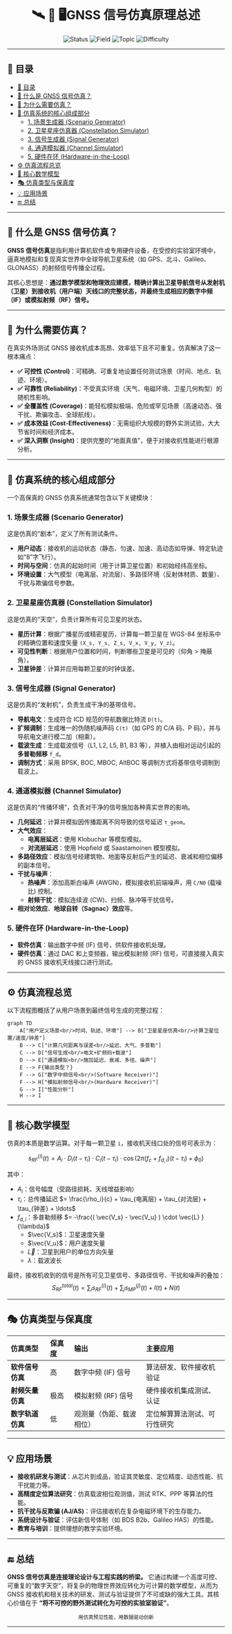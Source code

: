 <p align="center">
  <br> 
   <strong></strong>
</p>
<h1 align="center">
  🛰️ 📡 🖥️GNSS 信号仿真原理总述
  <br>
  
</h1>

<p align="center">
  <img src="https://img.shields.io/badge/状态-维护中-brightgreen.svg" alt="Status"/>
  <img src="https://img.shields.io/badge/领域-GNSS%20系统仿真-blue.svg" alt="Field"/>
  <img src="https://img.shields.io/badge/内容-原理|架构|流程-yellowgreen.svg" alt="Topic"/>
  <img src="https://img.shields.io/badge/难度-综述-yellow.svg" alt="Difficulty"/>
</p>

---

## 📖 目录

- [📖 目录](#-目录)
- [🎯 什么是 GNSS 信号仿真？](#-什么是-gnss-信号仿真)
- [🚀 为什么需要仿真？](#-为什么需要仿真)
- [🧩 仿真系统的核心组成部分](#-仿真系统的核心组成部分)
  - [1. 场景生成器 (Scenario Generator)](#1-场景生成器-scenario-generator)
  - [2. 卫星星座仿真器 (Constellation Simulator)](#2-卫星星座仿真器-constellation-simulator)
  - [3. 信号生成器 (Signal Generator)](#3-信号生成器-signal-generator)
  - [4. 通道模拟器 (Channel Simulator)](#4-通道模拟器-channel-simulator)
  - [5. 硬件在环 (Hardware-in-the-Loop)](#5-硬件在环-hardware-in-the-loop)
- [⚙️ 仿真流程总览](#️-仿真流程总览)
- [🔢 核心数学模型](#-核心数学模型)
- [🎭 仿真类型与保真度](#-仿真类型与保真度)
- [💡 应用场景](#-应用场景)
- [🔚 总结](#-总结)

---

## 🎯 什么是 GNSS 信号仿真？

**GNSS 信号仿真**是指利用计算机软件或专用硬件设备，在受控的实验室环境中，逼真地模拟和复现真实世界中全球导航卫星系统（如 GPS、北斗、Galileo、GLONASS）的射频信号传播全过程。

其核心思想是：**通过数学模型和物理效应建模，精确计算出卫星导航信号从发射机（卫星）到接收机（用户端）天线口的完整状态，并最终生成相应的数字中频（IF）或模拟射频（RF）信号。**

---

## 🚀 为什么需要仿真？

在真实外场测试 GNSS 接收机成本高昂、效率低下且不可重复。仿真解决了这一根本痛点：

*   **✅ 可控性 (Control)**：可精确、可重复地设置任何测试场景（时间、地点、轨迹、环境）。
*   **✅ 可靠性 (Reliability)**：不受真实环境（天气、电磁环境、卫星几何构型）的随机性影响。
*   **✅ 全覆盖性 (Coverage)**：能轻松模拟极端、危险或罕见场景（高速动态、强干扰、欺骗攻击、全球航线）。
*   **✅ 成本效益 (Cost-Effectiveness)**：无需组织大规模的野外实测试验，大大节省时间和经济成本。
*   **✅ 深入洞察 (Insight)**：提供完整的“地面真值”，便于对接收机性能进行根源分析。

---

## 🧩 仿真系统的核心组成部分

一个高保真的 GNSS 仿真系统通常包含以下关键模块：

### 1. 场景生成器 (Scenario Generator)
这是仿真的“剧本”，定义了所有测试条件。
*   **用户动态**：接收机的运动状态（静态、匀速、加速、高动态如导弹、特定轨迹如“8”字飞行）。
*   **时间与空间**：仿真的起始时间（用于计算卫星位置）和初始经纬高坐标。
*   **环境设置**：大气模型（电离层、对流层）、多路径环境（反射体材质、数量）、干扰与欺骗信号参数。

### 2. 卫星星座仿真器 (Constellation Simulator)
这是仿真的“天空”，负责计算所有可见卫星的状态。
*   **星历计算**：根据广播星历或精密星历，计算每一颗卫星在 WGS-84 坐标系中的精确位置和速度矢量 `(X_s, Y_s, Z_s, V_x, V_y, V_z)`。
*   **可见性判断**：根据用户位置和时间，判断哪些卫星是可见的（仰角 > 掩蔽角）。
*   **卫星钟差**：计算并应用每颗卫星的时钟误差。

### 3. 信号生成器 (Signal Generator)
这是仿真的“发射机”，负责生成干净的基带信号。
*   **导航电文**：生成符合 ICD 规范的导航数据比特流 `D(t)`。
*   **扩频调制**：生成唯一的伪随机噪声码 `C(t)`（如 GPS 的 C/A 码、P 码），并与导航电文进行模二加（相乘）。
*   **载波生成**：生成载波信号（L1, L2, L5, B1, B3 等），并植入由相对运动引起的**多普勒频移** `f_d`。
*   **调制方式**：采用 BPSK, BOC, MBOC, AltBOC 等调制方式将基带信号调制到载波上。

### 4. 通道模拟器 (Channel Simulator)
这是仿真的“传播环境”，负责对干净的信号施加各种真实世界的影响。
*   **几何延迟**：计算并模拟因传播距离不同导致的信号延迟 `τ_geom`。
*   **大气效应**：
    *   **电离层延迟**：使用 Klobuchar 等模型模拟。
    *   **对流层延迟**：使用 Hopfield 或 Saastamoinen 模型模拟。
*   **多路径效应**：模拟信号经建筑物、地面等反射后产生的延迟、衰减和相位偏移的副本信号。
*   **干扰与噪声**：
    *   **热噪声**：添加高斯白噪声 (AWGN)，模拟接收机前端噪声，用 `C/N0` (载噪比) 控制。
    *   **射频干扰**：模拟连续波 (CW)、扫频、脉冲等干扰信号。
*   **相对论效应**、**地球自转（Sagnac）效应**等。

### 5. 硬件在环 (Hardware-in-the-Loop)
*   **软件仿真**：输出数字中频 (IF) 信号，供软件接收机处理。
*   **硬件仿真**：通过 DAC 和上变频器，输出模拟射频 (RF) 信号，可直接接入真实的 GNSS 接收机天线接口进行测试。

---

## ⚙️ 仿真流程总览

以下流程图概括了从用户场景到最终信号生成的完整过程：

```mermaid
graph TD
    A["用户定义场景<br/>时间、轨迹、环境"] --> B["卫星星座仿真<br/>计算卫星位置/速度/钟差"]
    B --> C["计算几何距离与误差<br/>延迟、大气、多普勒"]
    C --> D["信号生成<br/>电文+扩频码+载波"]
    D --> E["通道模拟<br/>施加延迟、衰减、多径、噪声"]
    E --> F{输出类型？}
    F --> G["数字中频信号<br/>(Software Receiver)"]
    F --> H["模拟射频信号<br/>(Hardware Receiver)"]
    G --> I["性能分析"]
    H --> I
```

---

## 🔢 核心数学模型

仿真的本质是数学运算。对于每一颗卫星 `i`，接收机天线口处的信号可表示为：

$$
s_{RF}^{(i)}(t) = A_i \cdot D_i(t - \tau_i) \cdot C_i(t - \tau_i) \cdot \cos(2\pi (f_c + f_{d,i})(t - \tau_i) + \phi_0) 
$$

其中：
*   $A_i$：信号幅度（受路径损耗、天线增益影响）
*   $\tau_i$：总传播延迟 $= \frac{\rho_i}{c} + \tau_{电离层} + \tau_{对流层} + \tau_{钟差} + \ldots$
*   $f_{d,i}$：多普勒频移 $= -\frac{( \vec{V_s} - \vec{V_u} ) \cdot \vec{L} }{\lambda}$
    *   $\vec{V_s}$：卫星速度矢量
    *   $\vec{V_u}$：用户速度矢量
    *   $\vec{L}$：卫星到用户的单位方向矢量
    *   $\lambda$：载波波长

最终，接收机收到的信号是所有可见卫星信号、多路径信号、干扰和噪声的叠加：
$$
S_{RF}^{total}(t) = \sum_i s_{RF}^{(i)}(t) + \sum_j s_{MP}^{(j)}(t) + I(t) + N(t)
$$

---

## 🎭 仿真类型与保真度

| 仿真类型 | 保真度 | 输出 | 主要应用 |
| :--- | :--- | :--- | :--- |
| **软件信号仿真** | 高 | 数字中频 (IF) 信号 | 算法研发、软件接收机验证 |
| **射频矢量仿真** | 极高 | 模拟射频 (RF) 信号 | 硬件接收机集成测试、认证 |
| **数字轨道仿真** | 低 | 观测量（伪距、载波相位） | 定位解算算法测试、可行性研究 |

---

## 💡 应用场景

*   **接收机研发与测试**：从芯片到成品，验证其灵敏度、定位精度、动态性能、抗干扰能力等。
*   **高精度定位算法研究**：仿真载波相位观测值，测试 RTK、PPP 等算法的性能。
*   **抗干扰与反欺骗 (AJ/AS)**：评估接收机在复杂电磁环境下的生存能力。
*   **系统设计与验证**：评估新信号体制（如 BDS B2b、Galileo HAS）的性能。
*   **教育与培训**：提供理想的教学实验环境。

---

## 🔚 总结

**GNSS 信号仿真是连接理论设计与工程实践的桥梁。** 它通过构建一个高度可控、可重复的“数字天空”，将复杂的物理世界效应转化为可计算的数学模型，从而为 GNSS 接收机和相关技术的研发、测试与验证提供了不可或缺的强大工具。其核心价值在于 **“将不可控的野外测试转化为可控的实验室验证”**。

<p align="center">
  <sub>用仿真预见性能，用数据驱动创新</sub>
</p>

---
